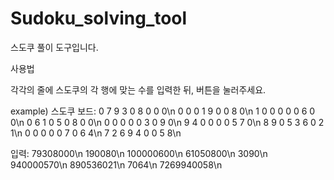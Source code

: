# Sudoku_solving_tool
스도쿠 풀이 도구입니다.

사용법

각각의 줄에 스도쿠의 각 행에 맞는 수를 입력한 뒤, 버튼을 눌러주세요.

example)
스도쿠 보드:
0 7 9 3 0 8 0 0 0\n
0 0 0 1 9 0 0 8 0\n
1 0 0 0 0 0 6 0 0\n
0 6 1 0 5 0 8 0 0\n
0 0 0 0 0 3 0 9 0\n
9 4 0 0 0 0 5 7 0\n
8 9 0 5 3 6 0 2 1\n
0 0 0 0 0 7 0 6 4\n
7 2 6 9 4 0 0 5 8\n

입력:
79308000\n
190080\n
100000600\n
61050800\n
3090\n
940000570\n
890536021\n
7064\n
7269940058\n
